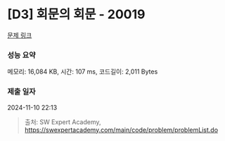 # [D3] 회문의 회문 - 20019 

[문제 링크](https://swexpertacademy.com/main/code/problem/problemDetail.do?contestProbId=AY2hjCWKbykDFATh) 

### 성능 요약

메모리: 16,084 KB, 시간: 107 ms, 코드길이: 2,011 Bytes

### 제출 일자

2024-11-10 22:13



> 출처: SW Expert Academy, https://swexpertacademy.com/main/code/problem/problemList.do